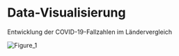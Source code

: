 # Data-Visualisierung
Entwicklung der COVID-19-Fallzahlen im Ländervergleich

![Figure_1](https://github.com/Baihas0/Data-Visualisierung/assets/92430410/b661d4e8-fd4f-4a4f-97a5-c8280b42082b)
